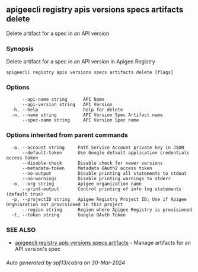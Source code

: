 ## apigeecli registry apis versions specs artifacts delete

Delete artifact for a spec in an API version

### Synopsis

Delete artifact for a spec in an API version in Apigee Registry

```
apigeecli registry apis versions specs artifacts delete [flags]
```

### Options

```
      --api-name string      API Name
      --api-version string   API Version
  -h, --help                 help for delete
  -n, --name string          API Version Spec Artifact name
      --spec-name string     API Version Spec name
```

### Options inherited from parent commands

```
  -a, --account string     Path Service Account private key in JSON
      --default-token      Use Google default application credentials access token
      --disable-check      Disable check for newer versions
      --metadata-token     Metadata OAuth2 access token
      --no-output          Disable printing all statements to stdout
      --no-warnings        Disable printing warnings to stderr
  -o, --org string         Apigee organization name
      --print-output       Control printing of info log statements (default true)
  -p, --projectID string   Apigee Registry Project ID; Use if Apigee Orgniazation not provisioned in this project
      --region string      Region where Apigee Registry is provisioned
  -t, --token string       Google OAuth Token
```

### SEE ALSO

* [apigeecli registry apis versions specs artifacts](apigeecli_registry_apis_versions_specs_artifacts.md)	 - Manage artifacts for an API version's spec

###### Auto generated by spf13/cobra on 30-Mar-2024
